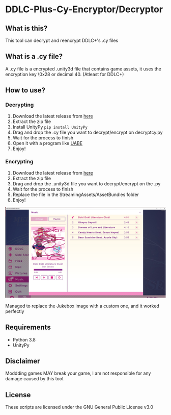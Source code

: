 #  DDLC-Plus-Cy-Encryptor/Decryptor

## What is this?

This tool can decrypt and reencrypt DDLC+'s .cy files

## What is a .cy file?

A .cy file is a encrypted .unity3d file that contains game assets, it uses the encryption key \0x28 or decimal 40. (Atleast for DDLC+)

## How to use?

### Decrypting
1. Download the latest release from [here](https://github.com/GuglioIsStupid/DDLC-Plus-Cy-Encryptor-Decryptor/releases/latest)
2. Extract the zip file
3. Install UnityPy `pip install UnityPy`
4. Drag and drop the .cy file you want to decrypt/encrypt on decryptcy.py 
5. Wait for the process to finish
6. Open it with a program like [UABE](https://github.com/SeriousCache/UABE)
7. Enjoy!

### Encrypting
1. Download the latest release from [here](https://github.com/GuglioIsStupid/DDLC-Plus-Cy-Encryptor-Decryptor/releases/latest)
2. Extract the zip file
3. Drag and drop the .unity3d file you want to decrypt/encrypt on the .py
4. Wait for the process to finish
5. Replace the file in the StreamingAssets/AssetBundles folder
6. Enjoy!

<img src="readme/img1.jpg">

Managed to replace the Jukebox image with a custom one, and it worked perfectly

## Requirements

- Python 3.8
- UnityPy

## Disclaimer
Moddding games MAY break your game, I am not responsible for any damage caused by this tool.

## License
These scripts are licensed under the GNU General Public License v3.0
